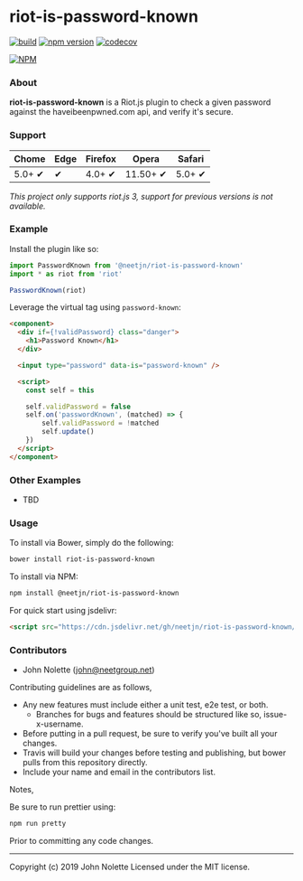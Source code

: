 # riot-is-password-known

[![build](https://travis-ci.org/neetjn/riot-is-password-known.svg?branch=master)](https://travis-ci.org/neetjn/riot-is-password-known/)
[![npm version](https://badge.fury.io/js/@neetjn/riot-is-password-known.svg)](https://badge.fury.io/js/@neetjn/riot-is-password-known)
[![codecov](https://codecov.io/gh/neetjn/riot-is-password-known/branch/master/graph/badge.svg)](https://codecov.io/gh/neetjn/riot-is-password-known)

[![NPM](https://nodei.co/npm/@neetjn/riot-is-password-known.png)](https://nodei.co/npm/@neetjn/riot-is-password-known/)

### About

**riot-is-password-known** is a Riot.js plugin to check a given password against the haveibeenpwned.com api, and verify it's secure.

### Support

| Chome  | Edge | Firefox | Opera    | Safari |
|--------|------|---------|----------|--------|
| 5.0+ ✔ |  ✔   | 4.0+ ✔  | 11.50+ ✔ | 5.0+ ✔ |

*This project only supports riot.js 3, support for previous versions is not available.*

### Example

Install the plugin like so:

```js
import PasswordKnown from '@neetjn/riot-is-password-known'
import * as riot from 'riot'

PasswordKnown(riot)
```

Leverage the virtual tag using `password-known`:

```html
<component>
  <div if={!validPassword} class="danger">
    <h1>Password Known</h1>
  </div>

  <input type="password" data-is="password-known" />

  <script>
    const self = this

    self.validPassword = false
    self.on('passwordKnown', (matched) => {
        self.validPassword = !matched
        self.update()
    })
  </script>
</component>
```

### Other Examples

* TBD

### Usage

To install via Bower, simply do the following:

```bash
bower install riot-is-password-known
```

To install via NPM:

```bash
npm install @neetjn/riot-is-password-known
```

For quick start using jsdelivr:

```html
<script src="https://cdn.jsdelivr.net/gh/neetjn/riot-is-password-known/dist/riot-is-password-known.umd.js"></script>
```

### Contributors

* John Nolette (john@neetgroup.net)

Contributing guidelines are as follows,

* Any new features must include either a unit test, e2e test, or both.
    * Branches for bugs and features should be structured like so, issue-x-username.
* Before putting in a pull request, be sure to verify you've built all your changes.
* Travis will build your changes before testing and publishing, but bower pulls from this repository directly.
* Include your name and email in the contributors list.

Notes,

Be sure to run prettier using:
```sh
npm run pretty
```
Prior to committing any code changes.

---

Copyright (c) 2019 John Nolette Licensed under the MIT license.
